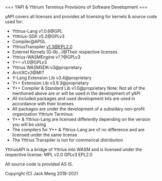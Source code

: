=== YAPI & Yttrium Terminus Provisions of Software Development ===

yAPI covers all licenses and provides all licensing for kernels & source code used for:
  - Yttrius-Lang v1.0.6@GPL
  - Ytttrius-SDK v5.2@GPLv3
  - Compiler@APGL
  - YttriusTranspiler v1.3@EPL2.0
  - Externel Kernels (G-lib...)@Their respective licenses
  - Yttrius-WASMEngine v?.?@GPLv3
  - Y++ v1.0@GPLv3
  - Yttrius WASMSDK-v3@proprietary
  - ArctiXCv3@MIT
  - Y-Lang Extension Lib v3.4@proprietary
  - Y++ Extension Lib v3.9.3@proprietary
  - Y++ Compiler & Standard Lib v1.0@proprietary
Note: Not all of the mentioned above are or will be used in the development of yAPI
- All included packages and used development kits are used in accordance with their licenses
- All packages are under the development of a subsidary non-profit organization Yttrium Terminus
- Y++ & Yttrius-Lang are licensed differently depending on the version you will be using
- The compilers for Y++ & Yttrius-Lang are of no difference and are licensed under the same license
- The Yttrius Transpiler is not for commerical distribution

YttriusAPI is a bridge of Yttrius into WASM and is licensed under the respective license:
  MPL v2.0
  GPLv3
  EPL2.0

All source code is provided AS IS.

Copyright (C) Jack Meng 2018-2021
